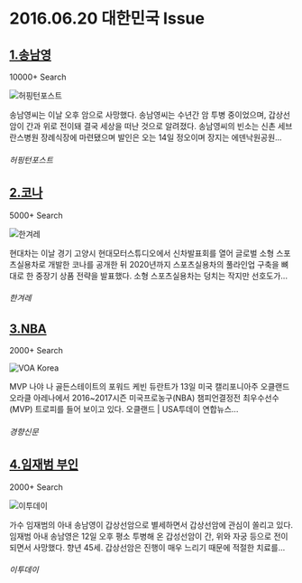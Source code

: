 2016.06.20  대한민국 Issue
==
[1.송남영](http://www.huffingtonpost.kr/2017/06/12/story_n_17053432.html)
--

10000+ Search

![허핑턴포스트](http://t1.gstatic.com/images?q=tbn:ANd9GcSY5Uln0NUes3WZLDBwRZaOLNQ1dnS6rlUe8WZQVIMVN7oaK4m-wvP1qeHiUvUsbsBya1GD7MIf)

송남영씨는 이날 오후 암으로 사망했다. 송남영씨는 수년간 암 투병 중이었으며, 갑상선암이 간과 위로 전이돼 결국 세상을 떠난 것으로 알려졌다. 송남영씨의 빈소는 신촌 세브란스병원 장례식장에 마련됐으며 발인은 오는 14일 정오이며 장지는 에덴낙원공원...
###### 허핑턴포스트

[2.코나](http://www.hani.co.kr/arti/economy/car/798576.html)
--

5000+ Search

![한겨레](http://t1.gstatic.com/images?q=tbn:ANd9GcTqP-ZQ_6c708Y19-9atR3lUH0JeHssD4eLNAo9ILx4U1Vg7zjXjaxXXEdOkEyHPM-Z9ka8XHQW)

현대차는 이날 경기 고양시 현대모터스튜디오에서 신차발표회를 열어 글로벌 소형 스포츠실용차로 개발한 코나를 공개한 뒤 2020년까지 스포츠실용차의 풀라인업 구축을 뼈대로 한 중장기 상품 전략을 발표했다. 소형 스포츠실용차는 덩치는 작지만 선호도가...
###### 한겨레

[3.NBA](http://news.khan.co.kr/kh_news/khan_art_view.html?artid=201706132114015&code=980300)
--

2000+ Search

![VOA Korea](http://t0.gstatic.com/images?q=tbn:ANd9GcTa3ZP2G3_xld2Vgl0XGCdBZkAKd55leypEdVKOSw3u5OpQ4I1ko7o31s40emjnugU9EY3eY4mT)

MVP 나야 나 골든스테이트의 포워드 케빈 듀란트가 13일 미국 캘리포니아주 오클랜드 오라클 아레나에서 2016~2017시즌 미국프로농구(NBA) 챔피언결정전 최우수선수(MVP) 트로피를 들어 보이고 있다. 오클랜드 | USA투데이 연합뉴스...
###### 경향신문

[4.임재범 부인](http://www.etoday.co.kr/news/section/newsview.php?idxno=1502405)
--

2000+ Search

![이투데이](http://t1.gstatic.com/images?q=tbn:ANd9GcQ6TeBDbLmcsdHVu3NwCBwOOGjkvC91hYHkDw689QSYOtzzHLb47JQFyH06EePDU7D1613BLW3n)

가수 임재범의 아내 송남영이 갑상선암으로 별세하면서 갑상선암에 관심이 쏠리고 있다. 임재범 아내 송남영은 12일 오후 평소 투병해 온 갑성선암이 간, 위와 자궁 등으로 전이되면서 사망했다. 향년 45세. 갑상선암은 진행이 매우 느리기 때문에 적절한 치료를...
###### 이투데이


